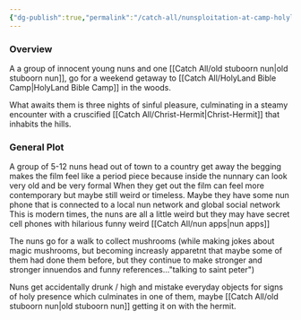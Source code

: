```yaml
---
{"dg-publish":true,"permalink":"/catch-all/nunsploitation-at-camp-holyland/","tags":["one-day-projects","short-film","Nunsploitation"],"updated":"2023-12-13T11:31:16.041-07:00"}
---
```


### **Overview**
A a group of innocent young nuns and one [[Catch All/old stuboorn nun\|old stuboorn nun]], go for a weekend getaway to [[Catch All/HolyLand Bible Camp\|HolyLand Bible Camp]] in the woods. 

What awaits them is three nights of sinful pleasure, culminating in a steamy encounter with a cruscified [[Catch All/Christ-Hermit\|Christ-Hermit]] that inhabits the hills. 

### General Plot

A group of 5-12 nuns head out of town to a country get away
the begging makes the film feel like a period piece because inside the nunnary can look very old and be very formal
When they get out the film can feel more contemporary but maybe still weird or timeless. 
Maybe they have some nun phone that is connected to a local nun network and global social network
This is modern times, the nuns are all a little weird but they may have secret cell phones with hilarious funny weird [[Catch All/nun apps\|nun apps]]

The nuns go for a walk to collect mushrooms (while making jokes about magic mushrooms, but becoming increasly apparetnt that maybe some of them had done them before, but they continue to make stronger and stronger innuendos and funny references..."talking to saint peter")

Nuns get accidentally drunk / high and mistake everyday objects for signs of holy presence which culminates in one of them, maybe [[Catch All/old stuboorn nun\|old stuboorn nun]] getting it on with the hermit. 